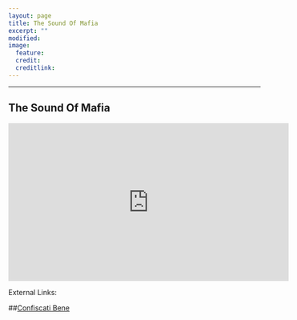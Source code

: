 ```yaml
---
layout: page
title: The Sound Of Mafia
excerpt: ""
modified: 
image:
  feature: 
  credit: 
  creditlink: 
---
```


---

## The Sound Of Mafia

<iframe width="560" height="315" src="https://www.youtube.com/embed/8sIy-rP2feA" frameborder="0" allowfullscreen></iframe>

External Links:

##[Confiscati Bene](http://www.confiscatibene.it/it) 
